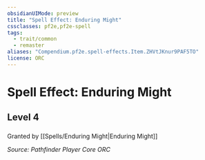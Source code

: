 ```yaml
---
obsidianUIMode: preview
title: "Spell Effect: Enduring Might"
cssclasses: pf2e,pf2e-spell
tags:
  - trait/common
  - remaster
aliases: "Compendium.pf2e.spell-effects.Item.ZHVtJKnur9PAF5TO"
license: ORC
---
```

# Spell Effect: Enduring Might
## Level 4
### 






Granted by [[Spells/Enduring Might|Enduring Might]]

*Source: Pathfinder Player Core*
*ORC*